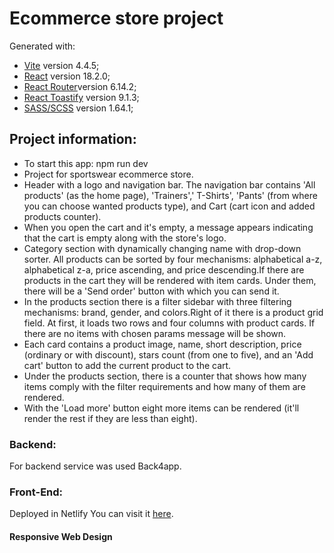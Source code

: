 # Ecommerce store project

Generated with:
 - [Vite](https://vitejs.dev/) version 4.4.5;
 - [React](https://legacy.reactjs.org/versions/) version 18.2.0;
 - [React Router](https://reactrouter.com/en/main)version 6.14.2;
 - [React Toastify](https://www.npmjs.com/package/react-toastify) version 9.1.3;
 - [SASS/SCSS](https://sass-lang.com/documentation/syntax/) version 1.64.1;

## Project information:
- To start this app: npm run dev 
- Project for sportswear ecommerce store.
- Header with a logo and navigation bar. The navigation bar contains 'All products' (as the home page), 'Trainers',' T-Shirts', 'Pants' (from where you can choose wanted products type), and Cart (cart icon and added products counter).
- When you open the cart and it's empty, a message appears indicating that the cart is empty along with the store's logo.
- Category section with dynamically changing name with drop-down sorter. All products can be sorted by four mechanisms: alphabetical a-z, alphabetical z-a, price ascending, and price descending.If there are products in the cart they will be rendered with item cards. Under them, there will be a 'Send order' button with which you can send it.
- In the products section there is a filter sidebar with three filtering mechanisms: brand, gender, and colors.Right of it there is a product grid field. At first, it loads two rows and four columns with product cards. If there are no items with chosen params message will be shown.
- Each card contains a product image, name, short description, price (ordinary or with discount), stars count (from one to five),  and an 'Add cart' button to add the current product to the cart.
- Under the products section, there is a counter that shows how many items comply with the filter requirements and  how many of them are rendered.
- With the 'Load more' button eight more items can be rendered (it'll render the rest if they are less than eight).

### Backend:
For backend service was used Back4app.

### Front-End:
Deployed in Netlify You can visit it [here](https://sg-store.netlify.app/).

#### Responsive Web Design
